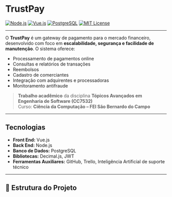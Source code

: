# TrustPay

[![Node.js](https://img.shields.io/badge/Node.js-339933?style=flat&logo=node.js&logoColor=white)](https://nodejs.org/) 
[![Vue.js](https://img.shields.io/badge/Vue.js-4FC08D?style=flat&logo=vue.js&logoColor=white)](https://vuejs.org/) 
[![PostgreSQL](https://img.shields.io/badge/PostgreSQL-316192?style=flat&logo=postgresql&logoColor=white)](https://www.postgresql.org/)
[![MIT License](https://img.shields.io/badge/License-MIT-blue.svg)](LICENSE)

---

O **TrustPay** é um gateway de pagamento para o mercado financeiro, desenvolvido com foco em **escalabilidade, segurança e facilidade de manutenção**. O sistema oferece:

- Processamento de pagamentos online
- Consultas e relatórios de transações
- Reembolsos
- Cadastro de comerciantes
- Integração com adquirentes e processadoras
- Monitoramento antifraude

> **Trabalho acadêmico** da disciplina **Tópicos Avançados em Engenharia de Software (CC7532)**  
> Curso: **Ciência da Computação – FEI São Bernardo do Campo**

---

## Tecnologias

- **Front End:** Vue.js  
- **Back End:** Node.js  
- **Banco de Dados:** PostgreSQL  
- **Bibliotecas:** Decimal.js, JWT  
- **Ferramentas Auxiliares:** GitHub, Trello, Inteligência Artificial de suporte técnico  

---

## 📂 Estrutura do Projeto

